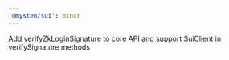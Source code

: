 ```yaml
---
'@mysten/sui': minor
---
```


Add verifyZkLoginSignature to core API and support SuiClient in verifySignature methods
